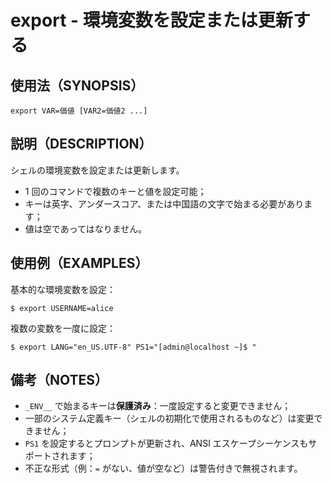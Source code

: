 # export - 環境変数を設定または更新する

## 使用法（SYNOPSIS）

    export VAR=価値 [VAR2=価値2 ...]


## 説明（DESCRIPTION）

シェルの環境変数を設定または更新します。

* 1 回のコマンドで複数のキーと値を設定可能；
* キーは英字、アンダースコア、または中国語の文字で始まる必要があります；
* 値は空であってはなりません。


## 使用例（EXAMPLES）

基本的な環境変数を設定：

```shell
$ export USERNAME=alice
```

複数の変数を一度に設定：

```shell
$ export LANG="en_US.UTF-8" PS1="[admin@localhost ~]$ "
```


## 備考（NOTES）

* `_ENV__` で始まるキーは**保護済み**：一度設定すると変更できません；
* 一部のシステム定義キー（シェルの初期化で使用されるものなど）は変更できません；
* `PS1` を設定するとプロンプトが更新され、ANSI エスケープシーケンスもサポートされます；
* 不正な形式（例：`=` がない、値が空など）は警告付きで無視されます。
